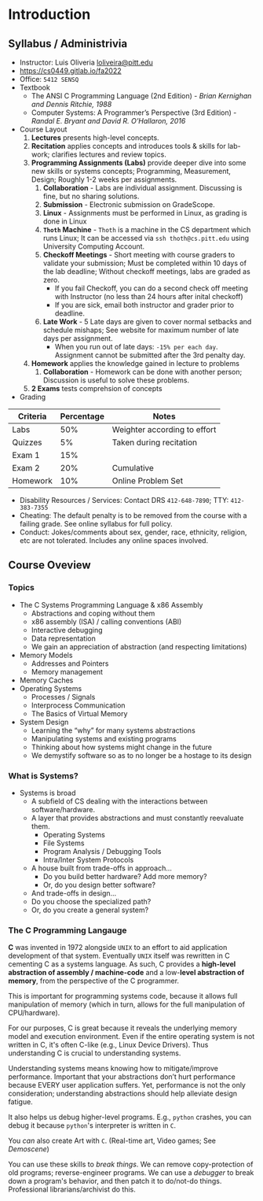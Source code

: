 # Introduction
## Syllabus / Administrivia
+ Instructor: Luis Oliveria [loliveira@pitt.edu](mailto:loliveira@pitt.edu)
+ https://cs0449.gitlab.io/fa2022
+ Office: `5412 SENSQ`
+ Textbook
	+ The ANSI C Programming Language (2nd Edition) - _Brian Kernighan and Dennis Ritchie, 1988_ 
	+ Computer Systems: A Programmer’s Perspective (3rd Edition) - _Randal E. Bryant and David R. O’Hallaron, 2016_
+ Course Layout
	1. **Lectures** presents high-level concepts.
	2. **Recitation** applies concepts and introduces tools & skills for lab-work; clarifies lectures and review topics.
	3. **Programming Assignments (Labs)** provide deeper dive into some new skills or systems concepts; Programming, Measurement, Design; Roughly 1-2 weeks per assignments.
		1. **Collaboration** - Labs are individual assignment. Discussing is fine, but no sharing solutions.
		2. **Submission** - Electronic submission on GradeScope.
		3. **Linux** - Assignments must be performed in Linux, as grading is done in Linux
		4. **`Thoth` Machine** - `Thoth` is a machine in the CS department which runs Linux; It can be accessed via `ssh thoth@cs.pitt.edu` using University Computing Account.
		5. **Checkoff Meetings** - Short meeting with course graders to validate your submission; Must be completed within 10 days of the lab deadline; Without checkoff meetings, labs are graded as zero.
			+ If you fail Checkoff, you can do a second check off meeting with Instructor (no less than 24 hours after inital checkoff)
			+ If you are sick, email both instructor and grader prior to deadline.
		6. **Late Work** - 5 Late days are given to cover normal setbacks and schedule mishaps; See website for maximum number of late days per assignment.
			+ When you run out of late days: `-15% per each day`. Assignment cannot be submitted after the 3rd penalty day.
	5. **Homework** applies the knowledge gained in lecture to problems
		1. **Collaboration** - Homework can be done with another person; Discussion is useful to solve these problems.
	6. **2 Exams** tests comprehsion of concepts
+ Grading

 | Criteria | Percentage | Notes |
 |---------|--------------|--------|
|Labs|50%|Weighter according to effort|
|Quizzes| 5%|Taken during recitation|
|Exam 1| 15%|                       |
|Exam 2| 20%|Cumulative|
|Homework|10%|Online Problem Set|

+ Disability Resources / Services: Contact DRS `412-648-7890`; TTY: `412-383-7355`
+ Cheating: The default penalty is to be removed from the course with a failing grade. See online syllabus for full policy.
+ Conduct: Jokes/comments about sex, gender, race, ethnicity, religion, etc are not tolerated. Includes any online spaces involved.
## Course Oveview
### Topics
+ The C Systems Programming Language & x86 Assembly
	+ Abstractions and coping without them
	+ x86 assembly (ISA) / calling conventions (ABI)
	+ Interactive debugging
	+ Data representation
	+ We gain an appreciation of abstraction (and respecting limitations)
+ Memory Models
	+ Addresses and Pointers
	+ Memory management
+ Memory Caches
+ Operating Systems
	+ Processes / Signals
	+ Interprocess Communication
	+ The Basics of Virtual Memory
+ System Design
	+ Learning the “why” for many systems abstractions
	+ Manipulating systems and existing programs
	+ Thinking about how systems might change in the future
	+ We demystify software so as to no longer be a hostage to its design
### What is Systems?
+ Systems is broad
	+ A subfield of CS dealing with the interactions between software/hardware.
	+ A layer that provides abstractions and must constantly reevaluate them.
		+ Operating Systems
		+ File Systems
		+ Program Analysis / Debugging Tools
		+ Intra/Inter System Protocols
	+ A house built from trade-offs in approach…
		+ Do you build better hardware? Add more memory?
		+ Or, do you design better software?
	+ And trade-offs in design…
	+ Do you choose the specialized path?
	+ Or, do you create a general system?

### The C Programming Langauge
**C** was invented in 1972 alongside `UNIX` to an effort to aid application development of that system. Eventually `UNIX` itself was rewritten in C cementing C as a systems language. As such, C provides a **high-level abstraction of assembly / machine-code** and a low-**level abstraction of memory**, from the perspective of the C programmer.

This is important for programming systems code, because it allows full manipulation of memory (which in turn, allows for the full manipulation of CPU/hardware). 

For our purposes, C is great because it reveals the underlying memory model and execution environment. Even if the entire operating system is not written in C, it's often C-like (e.g., Linux Device Drivers). Thus understanding C is crucial to understanding systems.

Understanding systems means knowing how to mitigate/improve performance. Important that your abstractions don’t hurt performance because EVERY user application suffers. Yet, performance is not the only consideration; understanding abstractions should help alleviate design fatigue. 

It also helps us debug higher-level programs. E.g.,  `python` crashes, you can debug it because `python`'s interpreter is written in `C`.

You _can_ also create Art with `C`. (Real-time art, Video games; See _Demoscene_)

You can use these skills to _break things_. We can remove copy-protection of old programs; reverse-engineer programs. We can use a _debugger_ to break down a program's behavior, and then patch it to do/not-do things. Professional librarians/archivist  do this.

